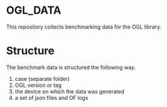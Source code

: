 # OGL_DATA

This repository collects benchmarking data for the OGL library.

# Structure

The benchmark data is structured the following way.

1. case (separate folder)
2. OGL version or tag
3. the device on which the data was generated
4. a set of json files and OF logs
